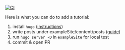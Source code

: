 [![CI](https://github.com/gde-codelabs/gde-codelabs.github.io/actions/workflows/ci.yml/badge.svg)](https://github.com/gde-codelabs/gde-codelabs.github.io/actions/workflows/ci.yml)

Here is what you can do to add a tutorial:

1. install `hugo` ([instructions](https://gohugo.io/getting-started/installing/))
2. write posts under exampleSite/content/posts ([guide](https://github.com/googlecodelabs/tools))
3. run `hugo server -D` in `exampleSite` for local test
5. commit & open PR 
